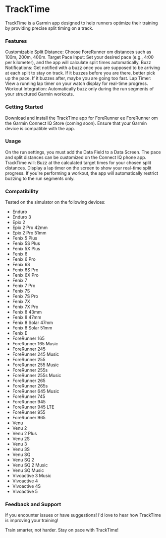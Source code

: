 # TrackTime
TrackTime is a Garmin app designed to help runners optimize their training by providing precise split timing on a track.

### Features
Customizable Split Distance: Choose ForeRunner om distances such as 100m, 200m, 400m.
Target Pace Input: Set your desired pace (e.g., 4:00 per kilometer), and the app will calculate split times automatically.
Buzz Notifications: Get notified with a buzz once you are supposed to be arriving at each split to stay on track. If it buzzes before you are there, better pick up the pace. If it buzzes after, maybe you are going too fast.
Lap Timer: View a running lap timer on your watch display for real-time progress.
Workout Integration: Automatically buzz only during the run segments of your structured Garmin workouts.

### Getting Started
Download and install the TrackTime app for ForeRunner ee ForeRunner om the Garmin Connect IQ Store (coming soon).
Ensure that your Garmin device is compatible with the app.


### Usage
On the run settings, you must add the Data Field to a Data Screen. The pace and split distances can be customized on the Connect IQ phone app.
TrackTime will:
Buzz at the calculated target times for your chosen split distances.
Display a lap timer on the screen to show your real-time split progress.
If you're performing a workout, the app will automatically restrict buzzing to the run segments only.

### Compatibility
Tested on the simulator on the following devices:
- Enduro
- Enduro 3
- Epix 2
- Epix 2 Pro 42mm
- Epix 2 Pro 51mm
- Fenix 5 Plus
- Fenix 5S Plus
- Fenix 5X Plus
- Fenix 6
- Fenix 6 Pro
- Fenix 6S
- Fenix 6S Pro
- Fenix 6X Pro
- Fenix 7
- Fenix 7 Pro
- Fenix 7S
- Fenix 7S Pro
- Fenix 7X
- Fenix 7X Pro
- Fenix 8 43mm
- Fenix 8 47mm
- Fenix 8 Solar 47mm
- Fenix 8 Solar 51mm
- Fenix E
- ForeRunner 165
- ForeRunner 165 Music
- ForeRunner 245
- ForeRunner 245 Music
- ForeRunner 255
- ForeRunner 255 Music
- ForeRunner 255s
- ForeRunner 255s Music
- ForeRunner 265
- ForeRunner 265s
- ForeRunner 645 Music
- ForeRunner 745
- ForeRunner 945
- ForeRunner 945 LTE
- ForeRunner 955
- ForeRunner 965
- Venu
- Venu 2
- Venu 2 Plus
- Venu 2S
- Venu 3
- Venu 3S
- Venu SQ 
- Venu SQ 2
- Venu SQ 2 Music
- Venu SQ Music
- Vivoactive 3 Music
- Vivoactive 4
- Vivoactive 4S
- Vivoactive 5

### Feedback and Support
If you encounter issues or have suggestions!
I'd love to hear how TrackTime is improving your training!


Train smarter, not harder. Stay on pace with TrackTime!
